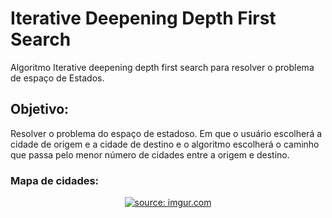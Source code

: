 # Iterative Deepening Depth First Search
Algoritmo Iterative deepening depth first search para resolver o problema de espaço de Estados.

## Objetivo:
Resolver o problema do espaço de estadoso. Em que o usuário escolherá a cidade de origem e a cidade de destino e o algoritmo escolherá o caminho que passa pelo menor número de cidades entre a origem e destino.

### Mapa de cidades:
<div align="center">
<a href="https://imgur.com/X0TVHSG"><img src="https://i.imgur.com/X0TVHSG.jpg" title="source: imgur.com" /></a>
</div>
